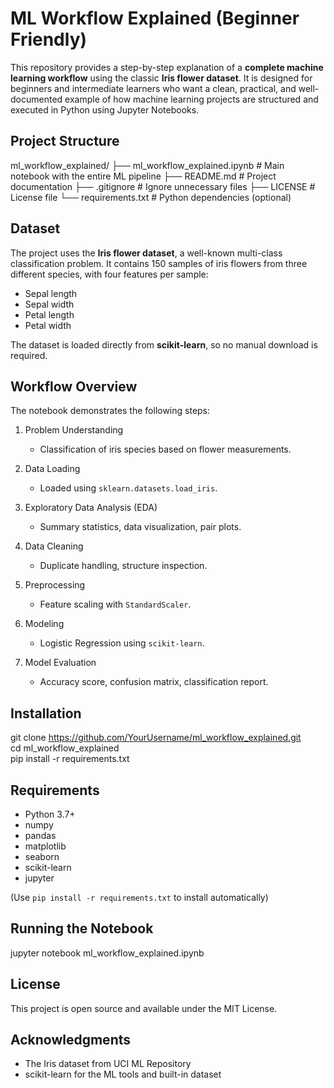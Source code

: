 #  ML Workflow Explained (Beginner Friendly)

This repository provides a step-by-step explanation of a **complete machine learning workflow** using the classic **Iris flower dataset**. It is designed for beginners and intermediate learners who want a clean, practical, and well-documented example of how machine learning projects are structured and executed in Python using Jupyter Notebooks.

##  Project Structure

ml_workflow_explained/
├── ml_workflow_explained.ipynb  # Main notebook with the entire ML pipeline
├── README.md                    # Project documentation
├── .gitignore                   # Ignore unnecessary files
├── LICENSE                      # License file
└── requirements.txt             # Python dependencies (optional)

##  Dataset

The project uses the **Iris flower dataset**, a well-known multi-class classification problem. It contains 150 samples of iris flowers from three different species, with four features per sample:

- Sepal length
- Sepal width
- Petal length
- Petal width

The dataset is loaded directly from **scikit-learn**, so no manual download is required.

##  Workflow Overview

The notebook demonstrates the following steps:

1. Problem Understanding  
   - Classification of iris species based on flower measurements.

2. Data Loading  
   - Loaded using `sklearn.datasets.load_iris`.

3. Exploratory Data Analysis (EDA)  
   - Summary statistics, data visualization, pair plots.

4. Data Cleaning  
   - Duplicate handling, structure inspection.

5. Preprocessing  
   - Feature scaling with `StandardScaler`.

6. Modeling  
   - Logistic Regression using `scikit-learn`.

7. Model Evaluation  
   - Accuracy score, confusion matrix, classification report.

##  Installation

git clone https://github.com/YourUsername/ml_workflow_explained.git  
cd ml_workflow_explained  
pip install -r requirements.txt

##  Requirements

- Python 3.7+
- numpy  
- pandas  
- matplotlib  
- seaborn  
- scikit-learn  
- jupyter  

(Use `pip install -r requirements.txt` to install automatically)

##  Running the Notebook

jupyter notebook ml_workflow_explained.ipynb

##  License

This project is open source and available under the MIT License.

##  Acknowledgments

- The Iris dataset from UCI ML Repository  
- scikit-learn for the ML tools and built-in dataset
